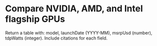 # Compare NVIDIA, AMD, and Intel flagship GPUs

Return a table with: model, launchDate (YYYY-MM), msrpUsd (number), tdpWatts (integer).
Include citations for each field.
